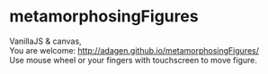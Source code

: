 metamorphosingFigures
=====================

VanillaJS & canvas,  
You are welcome: http://adagen.github.io/metamorphosingFigures/  
Use mouse wheel or your fingers with touchscreen to move figure.

